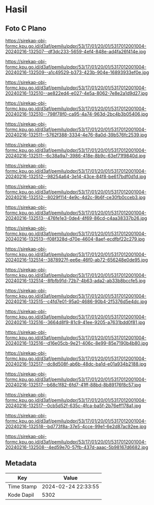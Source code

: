 # Hasil

## Foto C Plano

https://sirekap-obj-formc.kpu.go.id/d3af/pemilu/pdpr/53/17/01/20/01/5317012001004-20240216-132507--df3dc233-5659-4ef4-848e-ad4fa26f414e.jpg

https://sirekap-obj-formc.kpu.go.id/d3af/pemilu/pdpr/53/17/01/20/01/5317012001004-20240216-132509--a1c49529-b373-423b-904e-16893933ef0e.jpg

https://sirekap-obj-formc.kpu.go.id/d3af/pemilu/pdpr/53/17/01/20/01/5317012001004-20240216-132510--ae822ed4-e027-4e5a-8062-7e8e2a1d9d27.jpg

https://sirekap-obj-formc.kpu.go.id/d3af/pemilu/pdpr/53/17/01/20/01/5317012001004-20240216-132510--798f78f0-ca95-4a74-963d-2bc4b3b05406.jpg

https://sirekap-obj-formc.kpu.go.id/d3af/pemilu/pdpr/53/17/01/20/01/5317012001004-20240216-132511--5762f388-3334-4e76-8a0d-39b576fc2539.jpg

https://sirekap-obj-formc.kpu.go.id/d3af/pemilu/pdpr/53/17/01/20/01/5317012001004-20240216-132511--6c38a9a7-3986-418e-8b9c-63ef71f9840d.jpg

https://sirekap-obj-formc.kpu.go.id/d3af/pemilu/pdpr/53/17/01/20/01/5317012001004-20240216-132512--98254a64-3e14-43ce-84f8-be617bdf0d1d.jpg

https://sirekap-obj-formc.kpu.go.id/d3af/pemilu/pdpr/53/17/01/20/01/5317012001004-20240216-132512--8029f114-4e9c-4d2c-9b6f-ce30fb0cceb3.jpg

https://sirekap-obj-formc.kpu.go.id/d3af/pemilu/pdpr/53/17/01/20/01/5317012001004-20240216-132513--476fe1e3-0de4-4f69-86cd-c4aa38337b26.jpg

https://sirekap-obj-formc.kpu.go.id/d3af/pemilu/pdpr/53/17/01/20/01/5317012001004-20240216-132513--f08f328d-d70e-4604-8aef-ecdfbf22c279.jpg

https://sirekap-obj-formc.kpu.go.id/d3af/pemilu/pdpr/53/17/01/20/01/5317012001004-20240216-132514--3878927f-ee6e-46f0-ab72-656248e0de95.jpg

https://sirekap-obj-formc.kpu.go.id/d3af/pemilu/pdpr/53/17/01/20/01/5317012001004-20240216-132514--8fbfb91d-72b7-4b63-ada2-ab33b8bccfe5.jpg

https://sirekap-obj-formc.kpu.go.id/d3af/pemilu/pdpr/53/17/01/20/01/5317012001004-20240216-132515--c4fd7e01-95a0-4686-90b4-2f5376d5e4dc.jpg

https://sirekap-obj-formc.kpu.go.id/d3af/pemilu/pdpr/53/17/01/20/01/5317012001004-20240216-132516--3664d8f9-81c9-41ee-9205-a7631bdd0f81.jpg

https://sirekap-obj-formc.kpu.go.id/d3af/pemilu/pdpr/53/17/01/20/01/5317012001004-20240216-132516--d16e05cb-9e21-406c-8e99-85e7190b4b80.jpg

https://sirekap-obj-formc.kpu.go.id/d3af/pemilu/pdpr/53/17/01/20/01/5317012001004-20240216-132517--dc8d508f-ab6b-48dc-ba1d-e01a934b2188.jpg

https://sirekap-obj-formc.kpu.go.id/d3af/pemilu/pdpr/53/17/01/20/01/5317012001004-20240216-132517--b68c1f82-6fd7-41ff-88bd-8b89176f8c57.jpg

https://sirekap-obj-formc.kpu.go.id/d3af/pemilu/pdpr/53/17/01/20/01/5317012001004-20240216-132517--0cb5d52f-635c-4fca-ba5f-2b76eff178a1.jpg

https://sirekap-obj-formc.kpu.go.id/d3af/pemilu/pdpr/53/17/01/20/01/5317012001004-20240216-132518--bd773f8a-37e5-4cce-99e1-6e2d87ac92ee.jpg

https://sirekap-obj-formc.kpu.go.id/d3af/pemilu/pdpr/53/17/01/20/01/5317012001004-20240216-132508--4ed59e70-57fb-437d-aaac-5b98167d6682.jpg


## Metadata

| Key        | Value               |
| ---------- | ------------------- |
| Time Stamp | 2024-02-24 22:33:55 |
| Kode Dapil | 5302                |



